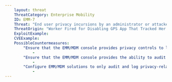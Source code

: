 ```yaml
---
    layout: threat
    ThreatCategory: Enterprise Mobility
    ID: EMM-7
    Threat: "End user privacy incursions by an administrator or attacker with administrative access to the EMM/MDM administrative console (e.g., tracking device location, call logs, text messages, personal contacts, etc.)"
    ThreatOrigin: "Worker Fired for Disabling GPS App That Tracked Her 24 Hours a Day [Updated] [^6]"
    ExploitExample:
    CVEExample:
    PossibleCountermeasures:
        "Ensure that the EMM/MDM console provides privacy controls to limit the ability of administrators to access privacy-sensitive information.":
            - 
        "Ensure that the EMM/MDM console provides the ability to audit access by administrators to privacy-sensitive information.":
            - 
        "Configure EMM/MDM solutions to only audit and log privacy-related data as is minimally required to enforce other policies that require such information to establish user compliance.":
            - 
---
```

